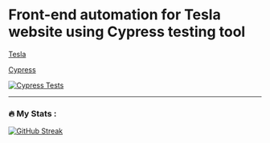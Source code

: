 # Front-end automation for Tesla website using Cypress testing tool 

[Tesla](https://www.tesla.com/)

[Cypress](https://www.cypress.io/)



[![Cypress Tests](https://github.com/mohamedmoheyeldin/tesla_cypress/actions/workflows/cypress.yml/badge.svg)](https://github.com/mohamedmoheyeldin/tesla_cypress/actions/workflows/cypress.yml)







---

### :fire: My Stats :
[![GitHub Streak](https://streak-stats.demolab.com?user=mohamedmoheyeldin&theme=dark)](https://git.io/streak-stats)
